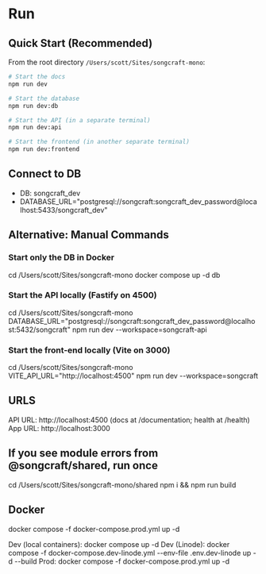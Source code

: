 # Run

## Quick Start (Recommended)

From the root directory `/Users/scott/Sites/songcraft-mono`:

```bash
# Start the docs
npm run dev

# Start the database
npm run dev:db

# Start the API (in a separate terminal)
npm run dev:api

# Start the frontend (in another separate terminal)
npm run dev:frontend
```

## Connect to DB

- DB: songcraft_dev
- DATABASE_URL="postgresql://songcraft:songcraft_dev_password@localhost:5433/songcraft_dev"

## Alternative: Manual Commands

### Start only the DB in Docker

cd /Users/scott/Sites/songcraft-mono
docker compose up -d db

### Start the API locally (Fastify on 4500)

cd /Users/scott/Sites/songcraft-mono
DATABASE_URL="postgresql://songcraft:songcraft_dev_password@localhost:5432/songcraft" npm run dev --workspace=songcraft-api

### Start the front-end locally (Vite on 3000)

cd /Users/scott/Sites/songcraft-mono
VITE_API_URL="http://localhost:4500" npm run dev --workspace=songcraft

## URLS

API URL: http://localhost:4500 (docs at /documentation; health at /health)
App URL: http://localhost:3000

## If you see module errors from @songcraft/shared, run once

cd /Users/scott/Sites/songcraft-mono/shared
npm i && npm run build

## Docker

docker compose -f docker-compose.prod.yml up -d

Dev (local containers): docker compose up -d
Dev (Linode): docker compose -f docker-compose.dev-linode.yml --env-file .env.dev-linode up -d --build
Prod: docker compose -f docker-compose.prod.yml up -d
